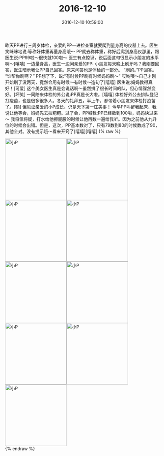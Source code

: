 ﻿---
title: "2016-12-10"
date: 2016-12-10 10:59:00
tags:
categories: 妈妈
---
昨天PP进行三周岁体检，亲爱的PP一进检查室就要爬到量身高的仪器上去。医生笑眯眯地说:等称好体重再量身高哦～
PP就去称体重，称好后爬到身高仪那里，跟医生说:PP99啦～很快就100啦～
医生有点惊讶，说后面这句很显示小朋友的水平啊～[嘻嘻]
一边量身高，医生一边问亲爱的PP:
小朋友每天晚上刷牙吗？我刚要回答，医生暗示我让PP自己回答。原来问答也是体检的一部分。
“刷的。”PP回答。
“谁帮你刷啊？”
PP想了下，说:“有时候PP刷有时候妈妈刷～”
哎哟喂～自己才刚开始刷了没两天，竟然会用有时候～有时候～造句了[嘻嘻]
医生说:妈妈教得真好！[可爱]
这个美女医生真是会说话啊～虽然排了很长时间的队，但心情骤然变好。[坏笑]
一同陪来体检的外公说:PP真是长大啦。[嘻嘻]
体检好外公去排队登记打疫苗，也是很多很多人。冬天的礼拜五，半上午，都带着小朋友来体检打疫苗了。[额]
但见证亲爱的小P成长，仍是天下第一庄美事！
今早PP叫醒我起床，我说让他等会，妈妈先去拉粑粑。过了会，PP喊我:PP已经数到100啦，妈妈快过来～
我将信将疑，打水给他擦屁股的时候让他再数一遍给我听。因为之前他从九升位的时候会出错。但是，这次，PP基本数对了，只有79数到80的时候数成了90，其他全对。没有提示哦～看来开窍了[嘻嘻][嘻嘻]
{% raw %}
<div style="width:500 px">
<div style="float:left; width:100 px"><img src="/images/微信图片_20171012152944.jpg" width="200" alt="小P"></div>
<div style="float:left; width:100 px"><img src="/images/微信图片_20171012152952.jpg" width="200" alt="小P"></div>
<div style="float:left; width:100 px"><img src="/images/微信图片_20171012153000.jpg" width="200" alt="小P"></div>
<div style="float:left; width:100 px"><img src="/images/微信图片_20171012153008.jpg" width="200" alt="小P"></div>
<div style="float:left; width:100 px"><img src="/images/微信图片_20171012153016.jpg" width="200" alt="小P"></div>
<div style="float:left; width:100 px"><img src="/images/微信图片_20171012153023.jpg" width="200" alt="小P"></div>
<div style="float:left; width:100 px"><img src="/images/微信图片_20171012153030.jpg" width="200" alt="小P"></div>
<div style="float:left; width:100 px"><img src="/images/微信图片_20171012153036.jpg" width="200" alt="小P"></div>
<div style="float:left; width:100 px"><img src="/images/微信图片_20171012153043.jpg" width="200" alt="小P"></div>
<div style="clear:both"></div>
</div>
{% endraw %}